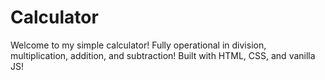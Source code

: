 # Calculator
Welcome to my simple calculator! Fully operational in division, multiplication, addition, and subtraction! Built with HTML, CSS, and vanilla JS!
